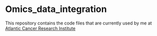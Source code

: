 # Omics_data_integration
This repository contains the code files that are currently used by me at [Atlantic Cancer Research Institute](https://atlanticcancer.ca/en/ "Google's Homepage")
